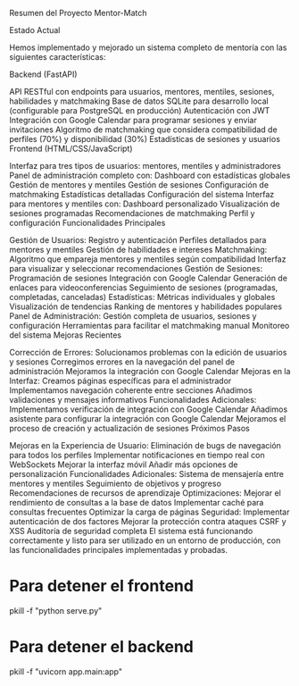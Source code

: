 Resumen del Proyecto Mentor-Match

Estado Actual

Hemos implementado y mejorado un sistema completo de mentoría con las siguientes características:

Backend (FastAPI)

API RESTful con endpoints para usuarios, mentores, mentiles, sesiones, habilidades y matchmaking
Base de datos SQLite para desarrollo local (configurable para PostgreSQL en producción)
Autenticación con JWT
Integración con Google Calendar para programar sesiones y enviar invitaciones
Algoritmo de matchmaking que considera compatibilidad de perfiles (70%) y disponibilidad (30%)
Estadísticas de sesiones y usuarios
Frontend (HTML/CSS/JavaScript)

Interfaz para tres tipos de usuarios: mentores, mentiles y administradores
Panel de administración completo con:
Dashboard con estadísticas globales
Gestión de mentores y mentiles
Gestión de sesiones
Configuración de matchmaking
Estadísticas detalladas
Configuración del sistema
Interfaz para mentores y mentiles con:
Dashboard personalizado
Visualización de sesiones programadas
Recomendaciones de matchmaking
Perfil y configuración
Funcionalidades Principales

Gestión de Usuarios:
Registro y autenticación
Perfiles detallados para mentores y mentiles
Gestión de habilidades e intereses
Matchmaking:
Algoritmo que empareja mentores y mentiles según compatibilidad
Interfaz para visualizar y seleccionar recomendaciones
Gestión de Sesiones:
Programación de sesiones
Integración con Google Calendar
Generación de enlaces para videoconferencias
Seguimiento de sesiones (programadas, completadas, canceladas)
Estadísticas:
Métricas individuales y globales
Visualización de tendencias
Ranking de mentores y habilidades populares
Panel de Administración:
Gestión completa de usuarios, sesiones y configuración
Herramientas para facilitar el matchmaking manual
Monitoreo del sistema
Mejoras Recientes

Corrección de Errores:
Solucionamos problemas con la edición de usuarios y sesiones
Corregimos errores en la navegación del panel de administración
Mejoramos la integración con Google Calendar
Mejoras en la Interfaz:
Creamos páginas específicas para el administrador
Implementamos navegación coherente entre secciones
Añadimos validaciones y mensajes informativos
Funcionalidades Adicionales:
Implementamos verificación de integración con Google Calendar
Añadimos asistente para configurar la integración con Google Calendar
Mejoramos el proceso de creación y actualización de sesiones
Próximos Pasos

Mejoras en la Experiencia de Usuario:
Eliminación de bugs de navegación para todos los perfiles
Implementar notificaciones en tiempo real con WebSockets
Mejorar la interfaz móvil
Añadir más opciones de personalización
Funcionalidades Adicionales:
Sistema de mensajería entre mentores y mentiles
Seguimiento de objetivos y progreso
Recomendaciones de recursos de aprendizaje
Optimizaciones:
Mejorar el rendimiento de consultas a la base de datos
Implementar caché para consultas frecuentes
Optimizar la carga de páginas
Seguridad:
Implementar autenticación de dos factores
Mejorar la protección contra ataques CSRF y XSS
Auditoría de seguridad completa
El sistema está funcionando correctamente y listo para ser utilizado en un entorno de producción, con las funcionalidades principales implementadas y probadas.

# Para detener el frontend
pkill -f "python serve.py"

# Para detener el backend
pkill -f "uvicorn app.main:app"